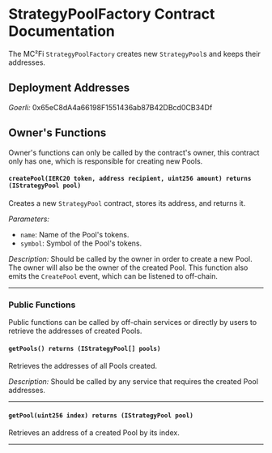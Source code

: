 # StrategyPoolFactory Contract Documentation

The MC²Fi `StrategyPoolFactory` creates new `StrategyPool`s and keeps their addresses.

## Deployment Addresses

_Goerli:_
0x65eC8dA4a66198F1551436ab87B42DBcd0CB34Df

## Owner's Functions
Owner's functions can only be called by the contract's owner, this contract only has one, which is responsible for creating new Pools.

#### `createPool(IERC20 token, address recipient, uint256 amount) returns (IStrategyPool pool)`

Creates a new `StrategyPool` contract, stores its address, and returns it.

_Parameters:_
- `name`: Name of the Pool's tokens.
- `symbol`: Symbol of the Pool's tokens.

_Description:_
Should be called by the owner in order to create a new Pool. The owner will also be the owner of the created Pool. This function also emits the `CreatePool` event, which can be listened to off-chain.

---

### Public Functions
Public functions can be called by off-chain services or directly by users to retrieve the addresses of created Pools.

#### `getPools() returns (IStrategyPool[] pools)`

Retrieves the addresses of all Pools created.

_Description:_
Should be called by any service that requires the created Pool addresses.

---

#### `getPool(uint256 index) returns (IStrategyPool pool)`

Retrieves an address of a created Pool by its index.

---